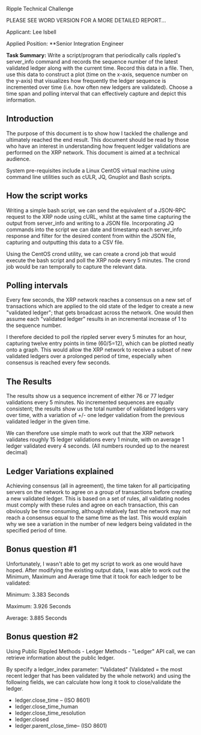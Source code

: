

Ripple Technical Challenge

PLEASE SEE WORD VERSION FOR A MORE DETAILED REPORT...

Applicant: Lee Isbell

Applied Position: **Senior Integration Engineer

**Task Summary:** Write a script/program that periodically calls rippled's
server_info command and records the sequence number of the latest validated
ledger along with the current time. Record this data in a file. Then, use this
data to construct a plot (time on the x-axis, sequence number on the y-axis)
that visualizes how frequently the ledger sequence is incremented over time
(i.e. how often new ledgers are validated). Choose a time span and polling
interval that can effectively capture and depict this information.

## Introduction

The purpose of this document is to show how I tackled the challenge and
ultimately reached the end result. This document should be read by those who
have an interest in understanding how frequent ledger validations are performed
on the XRP network. This document is aimed at a technical audience.

System pre-requisites include a Linux CentOS virtual machine using command line
utilities such as cULR, JQ, Gnuplot and Bash scripts.

## How the script works

Writing a simple bash script, we can send the equivalent of a JSON-RPC request
to the XRP node using cURL, whilst at the same time capturing the output from
server\_info and writing to a JSON file. Incorporating JQ commands into the
script we can date and timestamp each server\_info response and filter for the
desired content from within the JSON file, capturing and outputting this data
to a CSV file.

Using the CentOS crond utility, we can create a crond job that would execute
the bash script and poll the XRP node every 5 minutes. The crond job would be
ran temporally to capture the relevant data.

## Polling intervals

Every few seconds, the XRP network reaches a consensus on a new set of
transactions which are applied to the old state of the ledger to create a new
"validated ledger"; that gets broadcast across the network. One would then
assume each "validated ledger" results in an incremental increase
of 1 to the sequence number.

I therefore decided to poll the rippled server every 5 minutes for an hour,
capturing twelve entry points in time (60/5=12), which can be plotted neatly
onto a graph. This would allow the XRP network to receive a subset of new
validated ledgers over a prolonged period of time, especially when consensus
is reached every few seconds.

## The Results

The results show us a sequence increment of either 76 or 77 ledger validations
every 5 minutes. No incremented sequences are equally consistent; the results
show us the total number of validated ledgers vary over time, with a variation
of +/- one ledger validation from the previous validated ledger in the given
time.

We can therefore use simple math to work out that the XRP network validates
roughly 15 ledger validations every 1 minute, with on average 1 ledger validated
every 4 seconds. (All numbers rounded up to the nearest decimal)

## Ledger Variations explained

Achieving consensus (all in agreement), the time taken for all participating
servers on the network to agree on a group of transactions before creating a
new validated ledger. This is based on a set of rules, all validating nodes must
comply with these rules and agree on each transaction, this can obviously be
time consuming, although relatively fast the network may not reach a consensus
equal to the same time as the last. This would explain why we see a variation in
the number of new ledgers being validated in the specified period of time.

## Bonus question #1

Unfortunately, I wasn't able to get my script to work as one would have
hoped. After modifying the existing output data, I was able to work out the
Minimum, Maximum and Average time that it took for each ledger to be validated:

Minimum: 3.383 Seconds

Maximum: 3.926 Seconds

Average: 3.885 Seconds

## Bonus question #2

Using Public Rippled Methods - Ledger Methods - "Ledger" API call,
we can retrieve information about the public ledger.

By specify a ledger\_index parameter: "Validated" (Validated = the
most recent ledger that has been validated by the whole network) and using the
following fields, we can calculate how long it took to close/validate the
ledger.

- ledger.close\_time – (ISO 8601)
- ledger.close\_time\_human
- ledger.close\_time\_resolution
- ledger.closed
- ledger.parent\_close\_time– (ISO 8601)
